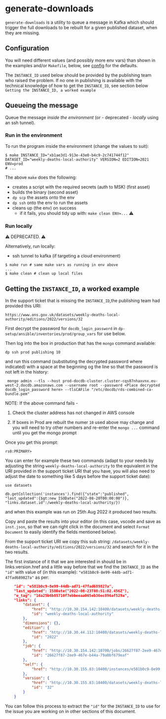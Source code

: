 # generate-downloads

`generate-downloads` is a utility to queue a message in Kafka which should trigger the full downloads to be rebuilt for a given published dataset, when they are missing.

## Configuration

You will need different values (and possibly more env vars) than shown in the examples and/or `Makefile`, below, see [config](./main.go) for the defaults.

The `INSTANCE_ID` used below should be provided by the publishing team who raised the problem. If no one in publishing is available with the technical knowledge of how to get the `INSTANCE_ID`, see section below `Getting the INSTANCE_ID, a worked example`

## Queueing the message

Queue the message _inside the environment_ (or - deprecated - _locally_ using an ssh tunnel).

### Run in the environment

To run the program inside the environment (change the values to suit):

```shell
$ make INSTANCE_ID="xb1ae3d1-913e-43e0-b4c9-2c741744f12" DATASET_ID="weekly-deaths-local-authority" VERSION=2 EDITION=2021 ENV=prod
# ...
```

The above `make` does the following:

- creates a script with the required secrets (auth to MSK) (first asset)
- builds the binary (second asset)
- `dp scp` the assets onto the env
- `dp ssh` onto the env to run the assets
- cleans up (the env) on success
  - if it fails, you should tidy up with: `make clean ENV=...` :warning:

### Run locally

:warning: DEPRECATED. :warning:

Alternatively, run locally:

- ssh tunnel to kafka (if targeting a cloud environment)

```shell
$ make run # same make vars as running in env above
...
$ make clean # clean up local files
```

## Getting the `INSTANCE_ID`, a worked example

In the support ticket that is missing the `INSTANCE_ID`,the publishing team had provided this URI:

`https://www.ons.gov.uk/datasets/weekly-deaths-local-authority/editions/2022/versions/32`

First decrypt the password for `docdb_login_password` in `dp-setup/ansible/inventories/prod/group_vars` for use below.

Then log into the box in production that has the `mongo` command available:

```shell
dp ssh prod publishing 10
```

and run this command (substituting the decrypted password where indicated) with a space at the beginning og the line so that the password is not left in the history:

```shell
 mongo admin --tls --host prod-docdb-cluster.cluster-cqs87nhaxvnx.eu-west-2.docdb.amazonaws.com --username root --password <Place decrypted docdb_login_password here> --tlsCAFile "/etc/docdb/rds-combined-ca-bundle.pem"
```

NOTE: If the above command fails -

 1. Check the cluster address has not changed in AWS console

 2. If boxes in Prod are rebuilt the numer `10` used above may change and you will need to try other numbers and re-enter the `mongo ...` command until you get the mongo prompt

Once you get this prompt:

`rs0:PRIMARY>`

You can enter for example these two commands (adapt to your needs by adjusting the string `weekly-deaths-local-authority` to the equivalent in the URI provided in the support ticket URI that you have, you will also need to adjust the date to something like 5 days before the support ticket date):

```shell
use datasets

db.getCollection('instances').find({"state":"published", "last_updated":{$gt:new ISODate("2022-08-20T00:00:00")}, "links.dataset.id":/weekly-deaths-local-authority/})
```

and when this example was run on 25th Aug 2022 it produced two results.

Copy and paste the results into your editor (in this case, vscode and save as `inst.json`, so that we can right click in the document and select `Format Document` to easily identify the fields mentioned below).

From the support ticket URI we copy this sub string: `/datasets/weekly-deaths-local-authority/editions/2022/versions/32` and search for it in the two results.

The first instance of it that we are interested in should be in links.version.href and a little way before that we find the `INSTANCE_ID` as the `"id"` with value of (in this example): `"e581b0c9-8e99-44db-ad71-47fad689827a"` as per:

```json
    "id": "e581b0c9-8e99-44db-ad71-47fad689827a",
    "last_updated": ISODate("2022-08-23T08:51:02.456Z"),
    "e_tag": "16a25b6b85710f7ebbeeaa065eb36ec896af529a",
    "links": {
        "dataset": {
            "href": "http://10.30.154.142:10400/datasets/weekly-deaths-local-authority",
            "id": "weekly-deaths-local-authority"
        },
        "dimensions": {},
        "edition": {
            "href": "http://10.30.44.112:10400/datasets/weekly-deaths-local-authority/editions/2022",
            "id": "2022"
        },
        "job": {
            "href": "http://10.30.154.142:10700/jobs/26627f87-2ee9-467e-b44a-79a0bf679eaf",
            "id": "26627f87-2ee9-467e-b44a-79a0bf679eaf"
        },
        "self": {
            "href": "http://10.30.155.83:10400/instances/e581b0c9-8e99-44db-ad71-47fad689827a"
        },
        "version": {
            "href": "http://10.30.155.83:10400/datasets/weekly-deaths-local-authority/editions/2022/versions/32",
            "id": "32"
        }
    }
```

You can follow this process to extract the `"id"` for the `INSTANCE_ID` to use for the issue you are working on in other sections of this document.
